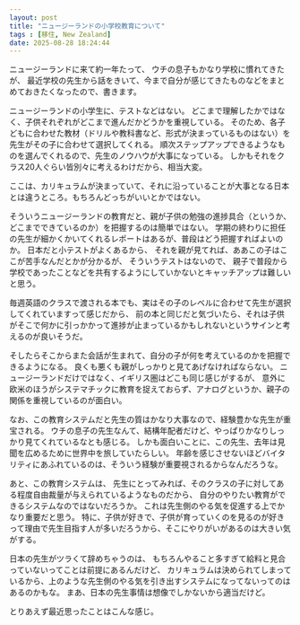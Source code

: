 ```yaml
---
layout: post
title: "ニュージーランドの小学校教育について"
tags : [移住, New Zealand]
date: 2025-08-28 18:24:44
---
```


ニュージーランドに来て約一年たって、
ウチの息子もかなり学校に慣れてきたが、
最近学校の先生から話をきいて、今まで自分が感じてきたものなどをまとめておきたくなったので、書きます。


ニュージーランドの小学生に、テストなどはない。
どこまで理解したかではなく、子供それぞれがどこまで進んだかどうかを重視している。
そのため、各子どもに合わせた教材（ドリルや教科書など、形式が決まっているものはない）を先生がその子に合わせて選択してくれる。
順次ステップアップできるようなものを選んでくれるので、先生のノウハウが大事になっている。
しかもそれをクラス20人ぐらい皆別々に考えるわけだから、相当大変。

ここは、カリキュラムが決まっていて、それに沿っていることが大事となる日本とは違うところ。もちろんどっちがいいとかではない。




そういうニュージーランドの教育だと、親が子供の勉強の進捗具合（というか、どこまでできているのか）を把握するのは簡単ではない。
学期の終わりに担任の先生が細かくかいてくれるレポートはあるが、普段はどう把握すればよいのか。
日本だと小テストがよくあるから、
それを親が見てれば、ああこの子はここが苦手なんだとかが分かるが、
そういうテストはないので、
親子で普段から学校であったことなどを共有するようにしていかないとキャッチアップは難しいと思う。

毎週英語のクラスで渡される本でも、実はその子のレベルに合わせて先生が選択してくれていますって感じだから、
前の本と同じだと気づいたら、それは子供がそこで何かに引っかかって進捗が止まっているかもしれないというサインと考えるのが良いそうだ。

そしたらそこからまた会話が生まれて、自分の子が何を考えているのかを把握できるようになる。
良くも悪くも親がしっかりと見てあげなければならない。
ニュージーランドだけではなく、イギリス圏はどこも同じ感じがするが、
意外に欧米のほうがシステマチックに教育を捉えておらず、アナログというか、親子の関係を重視しているのが面白い。


なお、この教育システムだと先生の質はかなり大事なので、経験豊かな先生が重宝される。
ウチの息子の先生なんて、結構年配者だけど、やっぱりかなりしっかり見てくれているなとも感じる。
しかも面白いことに、この先生、去年は見聞を広めるために世界中を旅していたらしい。
年齢を感じさせないほどバイタリティにあふれているのは、そういう経験が重要視されるからなんだろうな。


あと、この教育システムは、
先生にとってみれば、そのクラスの子に対してある程度自由裁量が与えられているようなものだから、
自分のやりたい教育ができるシステムなのではないだろうか。
これは先生側のやる気を促進する上でかなり重要だと思う。
特に、子供が好きで、子供が育っていくのを見るのが好きって理由で先生目指す人が多いだろうから、そこにやりがいがあるのは大きい気がする。

日本の先生がツラくて辞めちゃうのは、
もちろんやること多すぎて給料と見合っていないってことは前提にあるんだけど、
カリキュラムは決められてしまっているから、上のような先生側のやる気を引き出すシステムになってないってのはあるのかもな。
まあ、日本の先生事情は想像でしかないから適当だけど。


とりあえず最近思ったことはこんな感じ。

